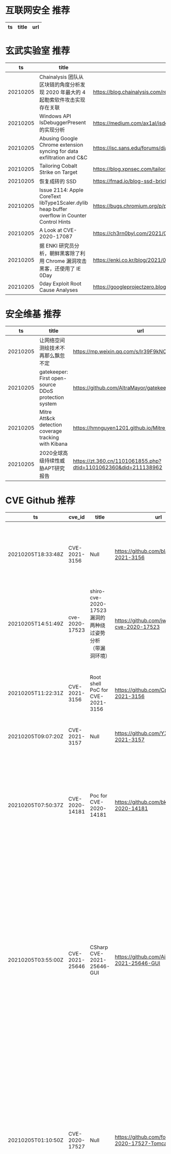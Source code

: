 # 互联网安全 推荐
| ts | title | url| 
| --- | --- | ---| 


# 玄武实验室 推荐
| ts | title | url| 
| --- | --- | ---| 
| 20210205 | Chainalysis 团队从区块链的角度分析发现 2020 年最大的 4 起勒索软件攻击实现存在关联 | https://blog.chainalysis.com/reports/ransomware-connections-maze-egregor-suncrypt-doppelpaymer| 
| 20210205 | Windows API IsDebuggerPresent 的实现分析 | https://medium.com/ax1al/isdebuggerpresent-internals-7be4ea642d33| 
| 20210205 | Abusing Google Chrome extension syncing for data exfiltration and C&C | https://isc.sans.edu/forums/diary/Abusing+Google+Chrome+extension+syncing+for+data+exfiltration+and+CC/27066/| 
| 20210205 | Tailoring Cobalt Strike on Target | https://blog.xpnsec.com/tailoring-cobalt-strike-on-target/| 
| 20210205 | 恢复成砖的 SSD | https://fmad.io/blog-ssd-bricked-restore.html| 
| 20210205 | Issue 2114: Apple CoreText libType1Scaler.dylib heap buffer overflow in Counter Control Hints | https://bugs.chromium.org/p/project-zero/issues/detail?id=2114| 
| 20210205 | A Look at CVE-2020-17087 | https://ch3rn0byl.com/2021/02/a-look-at-cve-2020-17087/| 
| 20210205 | 据 ENKI 研究员分析，朝鲜黑客除了利用 Chrome 漏洞攻击黑客，还使用了 IE 0Day | https://enki.co.kr/blog/2021/02/04/ie_0day.html| 
| 20210205 | 0day Exploit Root Cause Analyses | https://googleprojectzero.blogspot.com/p/rca.html| 


# 安全维基 推荐
| ts | title | url| 
| --- | --- | ---| 
| 20210205 | 让网络空间测绘技术不再那么飘忽不定 | https://mp.weixin.qq.com/s/lr39F9kNOfHlMimgymzVwg| 
| 20210205 | gatekeeper: First open-source DDoS protection system | https://github.com/AltraMayor/gatekeeper| 
| 20210205 | Mitre Att&ck detection coverage tracking with Kibana | https://hmnguyen1201.github.io/Mitre-Att-ck-table/| 
| 20210205 | 2020全球高级持续性威胁APT研究报告 | https://zt.360.cn/1101061855.php?dtid=1101062360&did=211138962| 


# CVE Github 推荐
| ts | cve_id | title | url | cve_detail| 
| --- | --- | --- | --- | ---| 
| 20210205T18:33:48Z | CVE-2021-3156 | Null | https://github.com/blasty/CVE-2021-3156 | Sudo before 1.9.5p2 has a Heap-based Buffer Overflow, allowing privilege escalation to root via %sudoedit -s% and a command-line argument that ends with a single backslash character.| 
| 20210205T14:51:49Z | cve-2020-17523 | shiro-cve-2020-17523 漏洞的两种绕过姿势分析（带漏洞环境） | https://github.com/jweny/shiro-cve-2020-17523 | | 
| 20210205T11:22:31Z | CVE-2021-3156 | Root shell PoC for CVE-2021-3156 | https://github.com/CptGibbon/CVE-2021-3156 | Sudo before 1.9.5p2 has a Heap-based Buffer Overflow, allowing privilege escalation to root via %sudoedit -s% and a command-line argument that ends with a single backslash character.| 
| 20210205T09:07:20Z | CVE-2021-3157 | Null | https://github.com/Y3rbit4/CVE-2021-3157 | 未查询到CVE信息| 
| 20210205T07:50:37Z | CVE-2020-14181 | Poc for CVE-2020-14181 | https://github.com/bk-rao/CVE-2020-14181 | Affected versions of Atlassian Jira Server and Data Center allow an unauthenticated user to enumerate users via an Information Disclosure vulnerability in the /ViewUserHover.jspa endpoint. The affected versions are before version 7.13.6, from version 8.0.0 before 8.5.7, and from version 8.6.0 before 8.12.0.| 
| 20210205T03:55:00Z | CVE-2021-25646 | CSharp CVE-2021-25646-GUI | https://github.com/AirEvan/CVE-2021-25646-GUI | Apache Druid includes the ability to execute user-provided JavaScript code embedded in various types of requests. This functionality is intended for use in high-trust environments, and is disabled by default. However, in Druid 0.20.0 and earlier, it is possible for an authenticated user to send a specially-crafted request that forces Druid to run user-provided JavaScript code for that request, regardless of server configuration. This can be leveraged to execute code on the target machine with the privileges of the Druid server process.| 
| 20210205T01:10:50Z | CVE-2020-17527 | Null | https://github.com/forse01/CVE-2020-17527-Tomcat | While investigating bug 64830 it was discovered that Apache Tomcat 10.0.0-M1 to 10.0.0-M9, 9.0.0-M1 to 9.0.39 and 8.5.0 to 8.5.59 could re-use an HTTP request header value from the previous stream received on an HTTP/2 connection for the request associated with the subsequent stream. While this would most likely lead to an error and the closure of the HTTP/2 connection, it is possible that information could leak between requests.| 
| 20210205T00:01:23Z | CVE-2020-25213 | Null | https://github.com/forse01/CVE-2020-25213-Wordpress | The File Manager (wp-file-manager) plugin before 6.9 for WordPress allows remote attackers to upload and execute arbitrary PHP code because it renames an unsafe example elFinder connector file to have the .php extension. This, for example, allows attackers to run the elFinder upload (or mkfile and put) command to write PHP code into the wp-content/plugins/wp-file-manager/lib/files/ directory. This was exploited in the wild in August and September 2020.| 


# klee on Github 推荐
| ts | title | url | stars | forks| 
| --- | --- | --- | --- | ---| 
| 20210205T10:16:53Z | KLEE Symbolic Execution Engine | https://github.com/klee/klee | 1623 | 482| 
| 20210205T08:46:22Z | RVT is a collection of tools/libraries to support both static and dynamic verification of Rust programs. | https://github.com/project-oak/rust-verification-tools | 107 | 6| 
| 20210205T02:11:25Z | Create CFGs and compute complexity metrics for Python, C++, and Java code. | https://github.com/hmc-alpaqa/metrinome | 5 | 0| 


# s2e on Github 推荐
| ts | title | url | stars | forks| 
| --- | --- | --- | --- | ---| 
| 20210205T10:16:49Z | S2E: A platform for multi-path program analysis with selective symbolic execution. | https://github.com/S2E/s2e | 95 | 22| 


# exploit on Github 推荐
| ts | title | url | stars | forks| 
| --- | --- | --- | --- | ---| 
| 20210205T23:46:45Z | free aram boost | https://github.com/devshadows/aram-exploit | 0 | 0| 
| 20210205T23:43:27Z | EternalBlue suite remade in C/C++ which includes: MS17-010 Exploit, EternalBlue vulnerability detector, DoublePulsar detector and DoublePulsar Shellcode & DLL uploader | https://github.com/bhassani/EternalBlueC | 306 | 77| 
| 20210205T23:29:13Z | windows and linux streams for post exploitation | https://github.com/kymb0/post_exploitation | 1 | 0| 
| 20210205T23:25:37Z | This repository is primarily maintained by Omar Santos and includes thousands of resources related to ethical hacking  / penetration testing, digital forensics and incident response (DFIR), vulnerability research, exploit development, reverse engineering, and more. | https://github.com/The-Art-of-Hacking/h4cker | 8975 | 1440| 
| 20210205T23:16:43Z | Escalate as Administrator bypassing the UAC affecting administrator accounts only. | https://github.com/0xyg3n/UAC_Exploit | 70 | 20| 
| 20210205T23:01:05Z | A game of spaceships exploiting astroids. | https://github.com/BlackLambert/astrominer | 0 | 0| 
| 20210205T22:18:16Z | This bash script will help you to hack remote hosts  | https://github.com/FabioDefilippo/linuxallremote | 4 | 1| 
| 20210205T21:32:06Z | A modern cLVM script execution exploit challenging Roblox%s new security and integrity checks. | https://github.com/AmirAgassi/exWare | 0 | 0| 
| 20210205T21:19:20Z | An open-source post-exploitation framework for students, researchers and developers. | https://github.com/malwaredllc/byob | 5842 | 1292| 
| 20210205T19:42:06Z | Null | https://github.com/MLD3/deep-learning-applied-to-chest-x-rays-exploiting-and-preventing-shortcuts | 0 | 0| 


# backdoor on Github 推荐
| ts | title | url | stars | forks| 
| --- | --- | --- | --- | ---| 
| 20210205T23:51:26Z | Motorola NC1500 Backdoor Password | https://github.com/billchaison/nc1500 | 2 | 0| 
| 20210205T21:24:36Z | Null | https://github.com/EjHvorSerDuVildUdJim/backdoor | 0 | 0| 
| 20210205T21:07:53Z | Backdoor for Garry`s Mod | https://github.com/luajscss/gbackdoor | 0 | 0| 
| 20210205T18:29:31Z | Dashboard for conducting Backdoors and Breaches sessions over Zoom. | https://github.com/p3hndrx/B-B-Shuffle | 1 | 0| 
| 20210205T18:16:59Z | FUD cross-platform python2 backdoor with C2 | https://github.com/7h3w4lk3r/pyback | 15 | 5| 
| 20210205T17:38:32Z | Null | https://github.com/ph-luffy/Backdoor | 1 | 1| 
| 20210205T15:48:00Z | Three sub-projects of different backdoor attack configurations scaling in complexity, with server and client implementations. | https://github.com/BrunoScaglione/Backdoor-Attack-Simulation | 0 | 0| 
| 20210205T14:29:04Z | Pupy is an opensource, cross-platform (Windows, Linux, OSX, Android) remote administration and post-exploitation tool mainly written in python | https://github.com/n1nj4sec/pupy | 6124 | 1577| 
| 20210205T14:00:40Z | 使用投毒posion的方式backdoor攻击LeNet-5网络，使用MNIST手写数据集 | https://github.com/AgentGuo/Backdoor_Attack_LeNet5_MNIST | 0 | 0| 
| 20210205T11:32:58Z | A curated list of backdoor learning resources | https://github.com/THUYimingLi/backdoor-learning-resources | 164 | 23| 


# fuzz on Github 推荐
| ts | title | url | stars | forks| 
| --- | --- | --- | --- | ---| 
| 20210205T23:40:47Z | A %directory/file% fuzzer/buster that ate some lead paint. | https://github.com/darrenmartyn/plumbumvigil | 1 | 0| 
| 20210205T22:33:30Z | Generate code for json encoders/decoders, codecs, fuzzers, generators, and more | https://github.com/MartinSStewart/elm-review-todo-it-for-me | 0 | 0| 
| 20210205T22:17:53Z | A self-hosted Fuzzing-As-A-Service platform | https://github.com/microsoft/onefuzz | 2263 | 116| 
| 20210205T21:44:09Z | Null | https://github.com/mspfi/fuzzy-adventure | 0 | 0| 
| 20210205T21:20:48Z | A fork and successor of the Sulley Fuzzing Framework | https://github.com/jtpereyda/boofuzz | 1148 | 230| 
| 20210205T19:39:17Z | Projekt na Programowanie aplikacji biznesowych | https://github.com/wojtekwrona232/fuzzy-winner | 0 | 0| 
| 20210205T19:14:28Z | Bazel Starlark extensions for defining fuzz tests in Bazel projects | https://github.com/bazelbuild/rules_fuzzing | 8 | 2| 
| 20210205T18:20:04Z | An advances web fuzzing tool | https://github.com/agpriyansh/orbit | 0 | 0| 
| 20210205T18:06:18Z | Null | https://github.com/googleinterns/hw-fuzzing | 3 | 0| 
| 20210205T18:05:33Z | A differential fuzzer for x86 decoders | https://github.com/trailofbits/mishegos | 124 | 17| 



# 日更新程序
